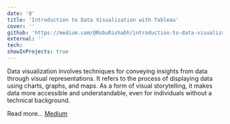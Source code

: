 ```yaml
---
date: '8'
title: 'Introduction to Data Visualization with Tableau'
cover: ''
github: 'https://medium.com/@RobuRishabh/introduction-to-data-visualization-with-tableau-27a2d1e5ef76'
external: ''
tech:
showInProjects: true
---
```


Data visualization involves techniques for conveying insights from data through visual representations. It refers to the process of displaying data using charts, graphs, and maps. As a form of visual storytelling, it makes data more accessible and understandable, even for individuals without a technical background.

Read more... [Medium](https://medium.com/@RobuRishabh/introduction-to-data-visualization-with-tableau-27a2d1e5ef76)
